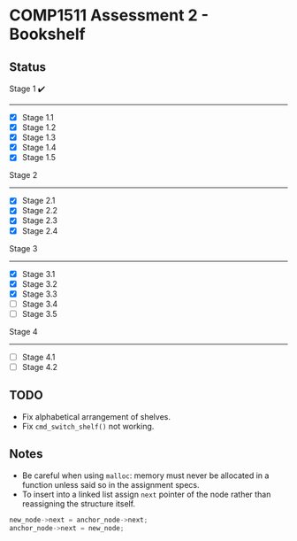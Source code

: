 COMP1511 Assessment 2 - Bookshelf
=================================


Status
------

Stage 1 :heavy_check_mark:

______________

- [x] Stage 1.1
- [x] Stage 1.2
- [x] Stage 1.3
- [x] Stage 1.4
- [x] Stage 1.5

Stage 2

______________

- [x] Stage 2.1
- [x] Stage 2.2
- [x] Stage 2.3
- [x] Stage 2.4

Stage 3

______________

- [x] Stage 3.1 
- [x] Stage 3.2 
- [x] Stage 3.3 
- [ ] Stage 3.4
- [ ] Stage 3.5

Stage 4

______________

- [ ] Stage 4.1
- [ ] Stage 4.2

TODO
---
- Fix alphabetical arrangement of shelves.
- Fix `cmd_switch_shelf()` not working.

Notes
-----
- Be careful when using `malloc`: memory must never be allocated in a function
unless said so in the assignment specs.
- To insert into a linked list assign  `next` pointer of the node rather than
reassigning the structure itself.

```c
new_node->next = anchor_node->next;
anchor_node->next = new_node;
```
